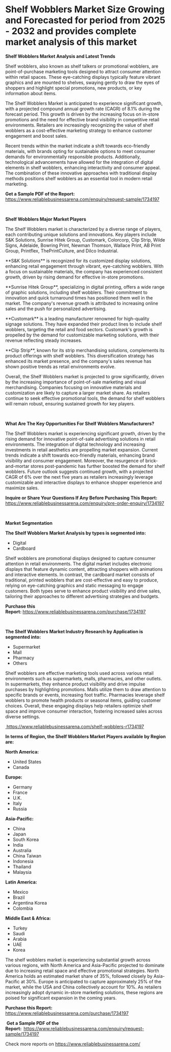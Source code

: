 <p><h1>Shelf Wobblers Market Size Growing and Forecasted for period from 2025 - 2032 and provides complete market analysis of this market</h1></p><p><strong>Shelf Wobblers Market Analysis and Latest Trends</strong></p>
<p><p>Shelf wobblers, also known as shelf talkers or promotional wobblers, are point-of-purchase marketing tools designed to attract consumer attention within retail spaces. These eye-catching displays typically feature vibrant graphics and are mounted to shelves, swaying gently to draw the eyes of shoppers and highlight special promotions, new products, or key information about items.</p><p>The Shelf Wobblers Market is anticipated to experience significant growth, with a projected compound annual growth rate (CAGR) of 8.1% during the forecast period. This growth is driven by the increasing focus on in-store promotions and the need for effective brand visibility in competitive retail environments. Retailers are increasingly recognizing the value of shelf wobblers as a cost-effective marketing strategy to enhance customer engagement and boost sales.</p><p>Recent trends within the market indicate a shift towards eco-friendly materials, with brands opting for sustainable options to meet consumer demands for environmentally responsible products. Additionally, technological advancements have allowed for the integration of digital elements in shelf wobblers, enhancing interactivity and consumer appeal. The combination of these innovative approaches with traditional display methods positions shelf wobblers as an essential tool in modern retail marketing.</p></p>
<p><strong>Get a Sample PDF of the Report:&nbsp;</strong> <a href="https://www.reliablebusinessarena.com/enquiry/request-sample/1734197?utm_campaign=2095&utm_medium=2&utm_source=Github&utm_content=ia&utm_term=22022025&utm_id=shelf-wobblers">https://www.reliablebusinessarena.com/enquiry/request-sample/1734197</a></p>
<p>&nbsp;</p>
<p><strong>Shelf Wobblers Major Market Players</strong></p>
<p><p>The Shelf Wobblers market is characterized by a diverse range of players, each contributing unique solutions and innovations. Key players include S&K Solutions, Sunrise Hitek Group, Customark, Colorcorp, Clip Strip, Wilde Signs, Adelaide, Bowring Print, Newman Thomson, Wallace Print, AB Print Group, Printflex, ThePrintCulture, and Dilco Industrial.</p><p>**S&K Solutions** is recognized for its customized display solutions, enhancing retail engagement through vibrant, eye-catching wobblers. With a focus on sustainable materials, the company has experienced consistent growth, driven by rising demand for effective in-store promotions.</p><p>**Sunrise Hitek Group**, specializing in digital printing, offers a wide range of graphic solutions, including shelf wobblers. Their commitment to innovation and quick turnaround times has positioned them well in the market. The company's revenue growth is attributed to increasing online sales and the push for personalized advertising.</p><p>**Customark** is a leading manufacturer renowned for high-quality signage solutions. They have expanded their product lines to include shelf wobblers, targeting the retail and food sectors. Customark's growth is propelled by the demand for customizable marketing solutions, with their revenue reflecting steady increases.</p><p>**Clip Strip**, known for its strip merchandising solutions, complements its product offerings with shelf wobblers. This diversification strategy has enhanced its market presence, and the company's sales revenue has shown positive trends as retail environments evolve.</p><p>Overall, the Shelf Wobblers market is projected to grow significantly, driven by the increasing importance of point-of-sale marketing and visual merchandising. Companies focusing on innovative materials and customization are likely to capture a larger market share. As retailers continue to seek effective promotional tools, the demand for shelf wobblers will remain robust, ensuring sustained growth for key players.</p></p>
<p>&nbsp;</p>
<p><strong>What Are The Key Opportunities For Shelf Wobblers Manufacturers?</strong></p>
<p><p>The Shelf Wobblers market is experiencing significant growth, driven by the rising demand for innovative point-of-sale advertising solutions in retail environments. The integration of digital technology and increasing investments in retail aesthetics are propelling market expansion. Current trends indicate a shift towards eco-friendly materials, enhancing brand visibility and consumer engagement. Moreover, the resurgence of brick-and-mortar stores post-pandemic has further boosted the demand for shelf wobblers. Future outlook suggests continued growth, with a projected CAGR of 6% over the next five years as retailers increasingly leverage customizable and interactive displays to enhance shopper experience and maximize sales.</p></p>
<p><strong>Inquire or Share Your Questions If Any Before Purchasing This Report:</strong> <a href="https://www.reliablebusinessarena.com/enquiry/pre-order-enquiry/1734197?utm_campaign=2095&utm_medium=2&utm_source=Github&utm_content=ia&utm_term=22022025&utm_id=shelf-wobblers">https://www.reliablebusinessarena.com/enquiry/pre-order-enquiry/1734197</a></p>
<p>&nbsp;</p>
<p><strong>Market Segmentation</strong></p>
<p><strong>The Shelf Wobblers Market Analysis by types is segmented into:</strong></p>
<p><ul><li>Digital</li><li>Cardboard</li></ul></p>
<p><p>Shelf wobblers are promotional displays designed to capture consumer attention in retail environments. The digital market includes electronic displays that feature dynamic content, attracting shoppers with animations and interactive elements. In contrast, the cardboard market consists of traditional, printed wobblers that are cost-effective and easy to produce, relying on eye-catching graphics and static messaging to engage customers. Both types serve to enhance product visibility and drive sales, tailoring their approaches to different advertising strategies and budgets.</p></p>
<p><strong>Purchase this Report:&nbsp;</strong><a href="https://www.reliablebusinessarena.com/purchase/1734197?utm_campaign=2095&utm_medium=2&utm_source=Github&utm_content=ia&utm_term=22022025&utm_id=shelf-wobblers">https://www.reliablebusinessarena.com/purchase/1734197</a></p>
<p>&nbsp;</p>
<p><strong>The Shelf Wobblers Market Industry Research by Application is segmented into:</strong></p>
<p><ul><li>Supermarket</li><li>Mall</li><li>Pharmacy</li><li>Others</li></ul></p>
<p><p>Shelf wobblers are effective marketing tools used across various retail environments such as supermarkets, malls, pharmacies, and other outlets. In supermarkets, they enhance product visibility and drive impulse purchases by highlighting promotions. Malls utilize them to draw attention to specific brands or events, increasing foot traffic. Pharmacies leverage shelf wobblers to promote health products or seasonal items, guiding customer choices. Overall, these engaging displays help retailers optimize shelf space and improve consumer interaction, fostering increased sales across diverse settings.</p></p>
<p><a href="https://www.reliablebusinessarena.com/shelf-wobblers-r1734197?utm_campaign=2095&utm_medium=2&utm_source=Github&utm_content=ia&utm_term=22022025&utm_id=shelf-wobblers">&nbsp;https://www.reliablebusinessarena.com/shelf-wobblers-r1734197</a></p>
<p><strong>In terms of Region, the Shelf Wobblers Market Players available by Region are:</strong></p>
<p>
    <p> <strong> North America: </strong>
        <ul>
            <li>United States</li>
            <li>Canada</li>
        </ul>
        </p> 
    <p> <strong> Europe: </strong>
        <ul>
            <li>Germany</li>
            <li>France</li>
            <li>U.K.</li>
            <li>Italy</li>
            <li>Russia</li>
        </ul>
        </p> 
    <p> <strong> Asia-Pacific: </strong>
        <ul>
            <li>China</li>
            <li>Japan</li>
            <li>South Korea</li>
            <li>India</li>
            <li>Australia</li>
            <li>China Taiwan</li>
            <li>Indonesia</li>
            <li>Thailand</li>
            <li>Malaysia</li>
        </ul>
        </p> 
    <p> <strong> Latin America: </strong>
        <ul>
            <li>Mexico</li>
            <li>Brazil</li>
            <li>Argentina Korea</li>
            <li>Colombia</li>
        </ul>
        </p> 
    <p> <strong> Middle East & Africa: </strong>
        <ul>
            <li>Turkey</li>
            <li>Saudi</li>
            <li>Arabia</li>
            <li>UAE</li>
            <li>Korea</li>
        </ul>
    </p>
    </p>
<p><p>The shelf wobblers market is experiencing substantial growth across various regions, with North America and Asia-Pacific projected to dominate due to increasing retail space and effective promotional strategies. North America holds an estimated market share of 35%, followed closely by Asia-Pacific at 30%. Europe is anticipated to capture approximately 25% of the market, while the USA and China collectively account for 10%. As retailers increasingly adopt dynamic in-store marketing solutions, these regions are poised for significant expansion in the coming years.</p></p>
<p><strong>Purchase this Report: </strong><a href="https://www.reliablebusinessarena.com/purchase/1734197?utm_campaign=2095&utm_medium=2&utm_source=Github&utm_content=ia&utm_term=22022025&utm_id=shelf-wobblers">https://www.reliablebusinessarena.com/purchase/1734197</a></p>
<p>&nbsp;<strong>Get a Sample PDF of the Report:&nbsp;&nbsp;</strong><a href="https://www.reliablebusinessarena.com/enquiry/request-sample/1734197?utm_campaign=2095&utm_medium=2&utm_source=Github&utm_content=ia&utm_term=22022025&utm_id=shelf-wobblers">https://www.reliablebusinessarena.com/enquiry/request-sample/1734197</a></p>
<p><strong></strong></p>
<p>Check more reports on <a href="https://www.reliablebusinessarena.com/?utm_campaign=2095&utm_medium=2&utm_source=Github&utm_content=ia&utm_term=22022025&utm_id=shelf-wobblers">https://www.reliablebusinessarena.com/</a></p>